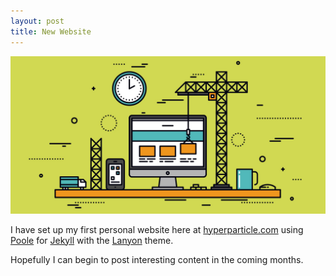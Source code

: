 ```yaml
---
layout: post
title: New Website
---
```


![Website Construction](/public/img/website-construction.png)

I have set up my first personal website here at [hyperparticle.com](https://hyperparticle.com) using [Poole](https://github.com/poole/poole) for [Jekyll](https://github.com/jekyll/jekyll) with the [Lanyon](https://github.com/poole/lanyon) theme.

Hopefully I can begin to post interesting content in the coming months.
